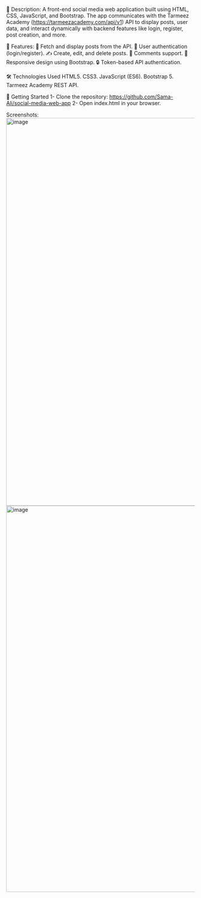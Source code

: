 📄 Description:
A front-end social media web application built using HTML, CSS, JavaScript, and Bootstrap. The app communicates with the Tarmeez Academy (https://tarmeezacademy.com/api/v1) API to display posts, user data, and interact dynamically with backend features like login, register, post creation, and more.

🚀 Features:
🧾 Fetch and display posts from the API.
👤 User authentication (login/register).
✍️ Create, edit, and delete posts.
💬 Comments support.
📱 Responsive design using Bootstrap.
🔒 Token-based API authentication.

🛠️ Technologies Used
HTML5.
CSS3.
JavaScript (ES6).
Bootstrap 5.
Tarmeez Academy REST API.

📁 Getting Started
1- Clone the repository: https://github.com/Sama-Ali/social-media-web-app
2- Open index.html in your browser.

Screenshots:
<img width="841" height="1033" alt="image" src="https://github.com/user-attachments/assets/88e15b07-251d-46df-84af-4e599a13f42c" />
<img width="834" height="1029" alt="image" src="https://github.com/user-attachments/assets/dacef643-d8ec-4752-a87b-e10e87bc745f" />

